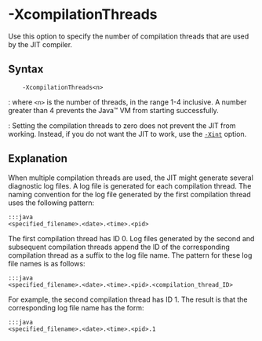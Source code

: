 <!--
* Copyright (c) 2017, 2019 IBM Corp. and others
*
* This program and the accompanying materials are made
* available under the terms of the Eclipse Public License 2.0
* which accompanies this distribution and is available at
* https://www.eclipse.org/legal/epl-2.0/ or the Apache
* License, Version 2.0 which accompanies this distribution and
* is available at https://www.apache.org/licenses/LICENSE-2.0.
*
* This Source Code may also be made available under the
* following Secondary Licenses when the conditions for such
* availability set forth in the Eclipse Public License, v. 2.0
* are satisfied: GNU General Public License, version 2 with
* the GNU Classpath Exception [1] and GNU General Public
* License, version 2 with the OpenJDK Assembly Exception [2].
*
* [1] https://www.gnu.org/software/classpath/license.html
* [2] http://openjdk.java.net/legal/assembly-exception.html
*
* SPDX-License-Identifier: EPL-2.0 OR Apache-2.0 OR GPL-2.0 WITH
* Classpath-exception-2.0 OR LicenseRef-GPL-2.0 WITH Assembly-exception
-->

# -XcompilationThreads 


Use this option to specify the number of compilation threads that are used by the JIT compiler.

## Syntax

        -XcompilationThreads<n>

: where `<n>` is the number of threads, in the range 1-4 inclusive. A number greater than 4 prevents the Java&trade; VM from starting successfully. 

: Setting the compilation threads to zero does not prevent the JIT from working. Instead, if you do not want the JIT to work, use the [`-Xint`](xint.md) option.

## Explanation

When multiple compilation threads are used, the JIT might generate several diagnostic log files. A log file is generated for each compilation thread. The naming convention for the log file generated by the first compilation thread uses the following pattern:

    :::java
    <specified_filename>.<date>.<time>.<pid>

The first compilation thread has ID 0. Log files generated by the second and subsequent compilation threads append the ID of the corresponding compilation thread as a suffix to the log file name. The pattern for these log file names is as follows:

    :::java
    <specified_filename>.<date>.<time>.<pid>.<compilation_thread_ID>

For example, the second compilation thread has ID 1. The result is that the corresponding log file name has the form:

    :::java
    <specified_filename>.<date>.<time>.<pid>.1



<!-- ==== END OF TOPIC ==== xcompilationthreads.md ==== -->

